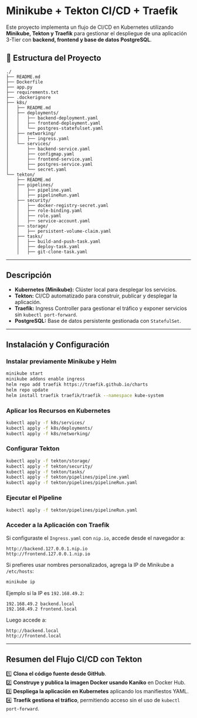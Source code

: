 # Minikube + Tekton CI/CD + Traefik

Este proyecto implementa un flujo de CI/CD en Kubernetes utilizando **Minikube, Tekton y Traefik** para gestionar el despliegue de una aplicación 3-Tier con **backend, frontend y base de datos PostgreSQL**.

## 📁 Estructura del Proyecto

```
./
├── README.md
├── Dockerfile
├── app.py
├── requirements.txt
├── .dockerignore
├── k8s/
│   ├── README.md
│   ├── deployments/
│   │   ├── backend-deployment.yaml
│   │   ├── frontend-deployment.yaml
│   │   └── postgres-statefulset.yaml
│   ├── networking/
│   │   ├── ingress.yaml
│   └── services/
│       ├── backend-service.yaml
│       ├── configmap.yaml
│       ├── frontend-service.yaml
│       ├── postgres-service.yaml
│       └── secret.yaml
└── tekton/
    ├── README.md
    ├── pipelines/
    │   ├── pipeline.yaml
    │   ├── pipelineRun.yaml
    ├── security/
    │   ├── docker-registry-secret.yaml
    │   ├── role-binding.yaml
    │   ├── role.yaml
    │   ├── service-account.yaml
    ├── storage/
    │   ├── persistent-volume-claim.yaml
    ├── tasks/
    │   ├── build-and-push-task.yaml
    │   ├── deploy-task.yaml
    │   ├── git-clone-task.yaml
```

---

## Descripción

- **Kubernetes (Minikube):** Clúster local para desplegar los servicios.
- **Tekton:** CI/CD automatizado para construir, publicar y desplegar la aplicación.
- **Traefik:** Ingress Controller para gestionar el tráfico y exponer servicios sin `kubectl port-forward`.
- **PostgreSQL:** Base de datos persistente gestionada con `StatefulSet`.

---

## Instalación y Configuración

### **Instalar previamente Minikube y Helm**
```bash
minikube start
minikube addons enable ingress
helm repo add traefik https://traefik.github.io/charts
helm repo update
helm install traefik traefik/traefik --namespace kube-system
```

### **Aplicar los Recursos en Kubernetes**
```bash
kubectl apply -f k8s/services/
kubectl apply -f k8s/deployments/
kubectl apply -f k8s/networking/
```

### **Configurar Tekton**
```bash
kubectl apply -f tekton/storage/
kubectl apply -f tekton/security/
kubectl apply -f tekton/tasks/
kubectl apply -f tekton/pipelines/pipeline.yaml
kubectl apply -f tekton/pipelines/pipelineRun.yaml
```

### **Ejecutar el Pipeline**
```bash
kubectl apply -f tekton/pipelines/pipelineRun.yaml
```

### **Acceder a la Aplicación con Traefik**
Si configuraste el `Ingress.yaml` con `nip.io`, accede desde el navegador a:
```
http://backend.127.0.0.1.nip.io
http://frontend.127.0.0.1.nip.io
```
Si prefieres usar nombres personalizados, agrega la IP de Minikube a `/etc/hosts`:
```bash
minikube ip
```
Ejemplo si la IP es `192.168.49.2`:
```
192.168.49.2 backend.local
192.168.49.2 frontend.local
```
Luego accede a:
```
http://backend.local
http://frontend.local
```

---

## Resumen del Flujo CI/CD con Tekton
1️⃣ **Clona el código fuente desde GitHub**.  
2️⃣ **Construye y publica la imagen Docker usando Kaniko** en Docker Hub.  
3️⃣ **Despliega la aplicación en Kubernetes** aplicando los manifiestos YAML.  
4️⃣ **Traefik gestiona el tráfico**, permitiendo acceso sin el uso de `kubectl port-forward`.  
